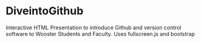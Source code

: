 # DiveintoGithub
Interactive HTML Presentation to introduce Github and version control software to Wooster Students and Faculty.
Uses fullscreen.js and bootstrap
